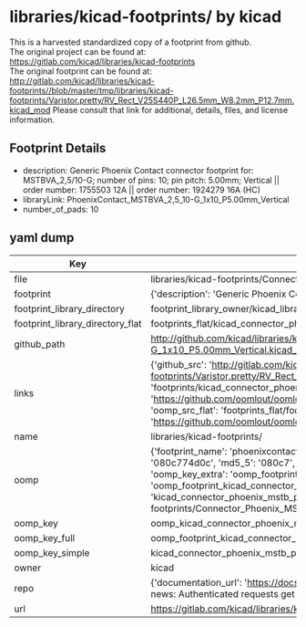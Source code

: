 # libraries/kicad-footprints/ by kicad  
This is a harvested standardized copy of a footprint from github.  
The original project can be found at:  
https://gitlab.com/kicad/libraries/kicad-footprints  
The original footprint can be found at:
http://gitlab.com/kicad/libraries/kicad-footprints//blob/master/tmp/libraries/kicad-footprints/Varistor.pretty/RV_Rect_V25S440P_L26.5mm_W8.2mm_P12.7mm.kicad_mod
Please consult that link for additional, details, files, and license information.  
## Footprint Details
* description: Generic Phoenix Contact connector footprint for: MSTBVA_2,5/10-G; number of pins: 10; pin pitch: 5.00mm; Vertical || order number: 1755503 12A || order number: 1924279 16A (HC)  
* libraryLink: PhoenixContact_MSTBVA_2,5_10-G_1x10_P5.00mm_Vertical  
* number_of_pads: 10  
## yaml dump  
| Key | Value |  
| --- | --- |  
| file | libraries/kicad-footprints/Connector_Phoenix_MSTB.pretty/PhoenixContact_MSTBVA_2,5_10-G_1x10_P5.00mm_Vertical.kicad_mod |  
| footprint | {'description': 'Generic Phoenix Contact connector footprint for: MSTBVA_2,5/10-G; number of pins: 10; pin pitch: 5.00mm; Vertical || order number: 1755503 12A || order number: 1924279 16A (HC)', 'libraryLink': 'PhoenixContact_MSTBVA_2,5_10-G_1x10_P5.00mm_Vertical', 'number_of_pads': 10} |  
| footprint_library_directory | footprint_library_owner/kicad_libraries/kicad-footprints/ |  
| footprint_library_directory_flat | footprints_flat/kicad_connector_phoenix_mstb_phoenixcontact_mstbva_2,5_10_g_1x10_p5_00mm_vertical/working |  
| github_path | http://github.com/kicad/libraries/kicad-footprints//blob/master/tmp/libraries/kicad-footprints/Connector_Phoenix_MSTB.pretty/PhoenixContact_MSTBVA_2,5_10-G_1x10_P5.00mm_Vertical.kicad_mod |  
| links | {'github_src': 'http://gitlab.com/kicad/libraries/kicad-footprints//blob/master/tmp/libraries/kicad-footprints/Varistor.pretty/RV_Rect_V25S440P_L26.5mm_W8.2mm_P12.7mm.kicad_mod', 'github_src_repo': 'https://gitlab.com/kicad/libraries/kicad-footprints', 'oomp_bot': 'footprints/kicad_connector_phoenix_mstb_phoenixcontact_mstbva_2,5_10_g_1x10_p5_00mm_vertical/working', 'oomp_bot_github': 'https://github.com/oomlout/oomlout_oomp_footprint_bot/tree/main/footprints/kicad_connector_phoenix_mstb_phoenixcontact_mstbva_2,5_10_g_1x10_p5_00mm_vertical/working', 'oomp_src_flat': 'footprints_flat/footprints_flat/kicad_connector_phoenix_mstb_phoenixcontact_mstbva_2,5_10_g_1x10_p5_00mm_vertical/working', 'oomp_src_flat_github': 'https://github.com/oomlout/oomlout_oomp_footprint_src/tree/main/footprints_flat/kicad_connector_phoenix_mstb_phoenixcontact_mstbva_2,5_10_g_1x10_p5_00mm_vertical/working'} |  
| name | libraries/kicad-footprints/ |  
| oomp | {'footprint_name': 'phoenixcontact_mstbva_2,5_10_g_1x10_p5_00mm_vertical', 'library_name': 'connector_phoenix_mstb', 'md5': '080c774d0c503c9e444e88c8ef31b489', 'md5_10': '080c774d0c', 'md5_5': '080c7', 'md5_6': '080c77', 'oomp_key': 'oomp_kicad_connector_phoenix_mstb_phoenixcontact_mstbva_2,5_10_g_1x10_p5_00mm_vertical', 'oomp_key_extra': 'oomp_footprint_kicad_connector_phoenix_mstb_phoenixcontact_mstbva_2,5_10_g_1x10_p5_00mm_vertical', 'oomp_key_full': 'oomp_footprint_kicad_connector_phoenix_mstb_phoenixcontact_mstbva_2,5_10_g_1x10_p5_00mm_vertical_080c77', 'oomp_key_simple': 'kicad_connector_phoenix_mstb_phoenixcontact_mstbva_2,5_10_g_1x10_p5_00mm_vertical', 'original_filename': 'libraries/kicad-footprints/Connector_Phoenix_MSTB.pretty/PhoenixContact_MSTBVA_2,5_10-G_1x10_P5.00mm_Vertical.kicad_mod', 'owner_name': 'kicad'} |  
| oomp_key | oomp_kicad_connector_phoenix_mstb_phoenixcontact_mstbva_2,5_10_g_1x10_p5_00mm_vertical |  
| oomp_key_full | oomp_footprint_kicad_connector_phoenix_mstb_phoenixcontact_mstbva_2,5_10_g_1x10_p5_00mm_vertical |  
| oomp_key_simple | kicad_connector_phoenix_mstb_phoenixcontact_mstbva_2,5_10_g_1x10_p5_00mm_vertical |  
| owner | kicad |  
| repo | {'documentation_url': 'https://docs.github.com/rest/overview/resources-in-the-rest-api#rate-limiting', 'message': "API rate limit exceeded for 84.66.173.59. (But here's the good news: Authenticated requests get a higher rate limit. Check out the documentation for more details.)"} |  
| url | https://gitlab.com/kicad/libraries/kicad-footprints |  

